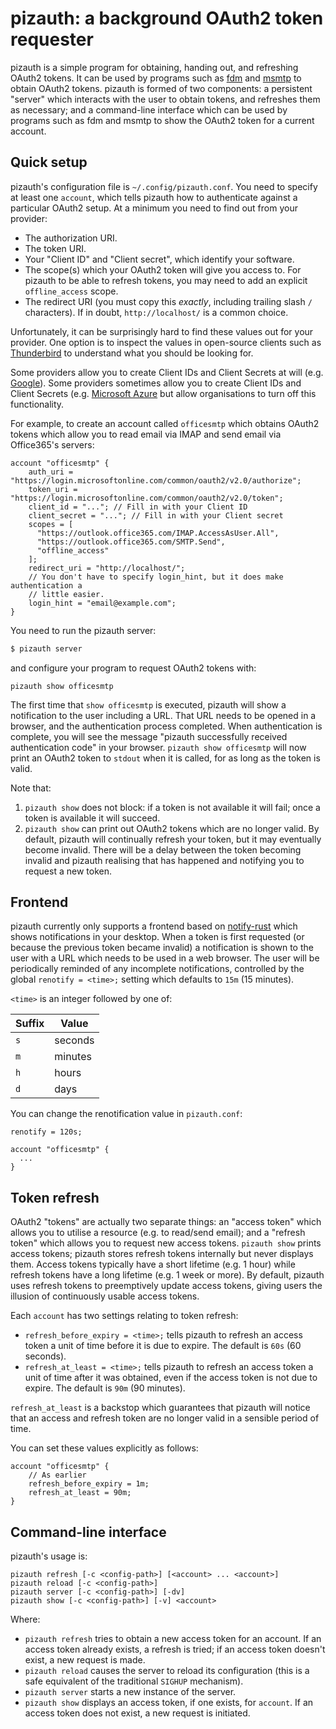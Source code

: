 # pizauth: a background OAuth2 token requester

pizauth is a simple program for obtaining, handing out, and refreshing OAuth2
tokens. It can be used by programs such as [fdm](https://github.com/nicm/fdm)
and [msmtp](https://marlam.de/msmtp/) to obtain OAuth2 tokens. pizauth is
formed of two components: a persistent "server" which interacts with the
user to obtain tokens, and refreshes them as necessary; and a command-line
interface which can be used by programs such as fdm and msmtp to show the
OAuth2 token for a current account.

## Quick setup

pizauth's configuration file is `~/.config/pizauth.conf`. You need to specify
at least one `account`, which tells pizauth how to authenticate against a
particular OAuth2 setup. At a minimum you need to find out from your provider:

  * The authorization URI.
  * The token URI.
  * Your "Client ID" and "Client secret", which identify your software.
  * The scope(s) which your OAuth2 token will give you access to. For
    pizauth to be able to refresh tokens, you may need to add an explicit
    `offline_access` scope.
  * The redirect URI (you must copy this *exactly*, including trailing
    slash `/` characters). If in doubt, `http://localhost/` is a common
    choice.

Unfortunately, it can be surprisingly hard to find these values out for your
provider. One option is to inspect the values in open-source clients such as
[Thunderbird](https://searchfox.org/comm-central/rev/234e91aa01d199c6b51183aa03328d556342acc8/mailnews/base/src/OAuth2Providers.jsm#126-135)
to understand what you should be looking for.

Some providers allow you to create Client IDs and Client Secrets at will (e.g.
[Google](https://console.developers.google.com/projectselector/apis/credentials)).
Some providers sometimes allow you to create Client IDs and Client Secrets
(e.g. [Microsoft
Azure](https://docs.microsoft.com/en-us/azure/active-directory/develop/quickstart-register-app)
but allow organisations to turn off this functionality.

For example, to create an account called `officesmtp` which obtains OAuth2
tokens which allow you to read email via IMAP and send email via Office365's
servers:

```
account "officesmtp" {
    auth_uri = "https://login.microsoftonline.com/common/oauth2/v2.0/authorize";
    token_uri = "https://login.microsoftonline.com/common/oauth2/v2.0/token";
    client_id = "..."; // Fill in with your Client ID
    client_secret = "..."; // Fill in with your Client secret
    scopes = [
      "https://outlook.office365.com/IMAP.AccessAsUser.All",
      "https://outlook.office365.com/SMTP.Send",
      "offline_access"
    ];
    redirect_uri = "http://localhost/";
    // You don't have to specify login_hint, but it does make authentication a
    // little easier.
    login_hint = "email@example.com";
}
```

You need to run the pizauth server:

```sh
$ pizauth server
```

and configure your program to request OAuth2 tokens with:

```
pizauth show officesmtp
```

The first time that `show officesmtp` is executed, pizauth will show a notification
to the user including a URL. That URL needs to be opened in a browser, and the
authentication process completed. When authentication is complete, you will see
the message "pizauth successfully received authentication code" in your
browser. `pizauth show officesmtp` will now print an OAuth2 token to `stdout`
when it is called, for as long as the token is valid.

Note that:

  1. `pizauth show` does not block: if a token is not available it will fail;
     once a token is available it will succeed.
  2. `pizauth show` can print out OAuth2 tokens which are no longer valid.
     By default, pizauth will continually refresh your token, but it may eventually
     become invalid. There will be a delay between the token becoming invalid
     and pizauth realising that has happened and notifying you to request a
     new token.


## Frontend

pizauth currently only supports a frontend based on
[notify-rust](https://crates.io/crates/notify-rust) which shows notifications
in your desktop. When a token is first requested (or because the previous token
became invalid) a notification is shown to the user with a URL which needs to
be used in a web browser. The user will be periodically reminded of any
incomplete notifications, controlled by the global `renotify = <time>;` setting
which defaults to `15m` (15 minutes).

`<time>` is an integer followed by one of:

| Suffix | Value   |
|--------|---------|
| `s`    | seconds |
| `m`    | minutes |
| `h`    | hours   |
| `d`    | days    |

You can change the renotification value in `pizauth.conf`:

```
renotify = 120s;

account "officesmtp" {
  ...
}
```


## Token refresh

OAuth2 "tokens" are actually two separate things: an "access token" which
allows you to utilise a resource (e.g. to read/send email); and a "refresh
token" which allows you to request new access tokens. `pizauth show` prints
access tokens; pizauth stores refresh tokens internally but never displays
them. Access tokens typically have a short lifetime (e.g. 1 hour) while refresh
tokens have a long lifetime (e.g. 1 week or more). By default, pizauth uses
refresh tokens to preemptively update access tokens, giving users the illusion
of continuously usable access tokens.

Each `account` has two settings relating to token refresh:

  * `refresh_before_expiry = <time>;` tells pizauth to refresh an access token
    a unit of time before it is due to expire. The default is `60s` (60
    seconds).
  * `refresh_at_least = <time>;` tells pizauth to refresh an access token a
    unit of time after it was obtained, even if the access token is not due to
    expire. The default is `90m` (90 minutes).

`refresh_at_least` is a backstop which guarantees that pizauth will notice that
an access and refresh token are no longer valid in a sensible period of time.


You can set these values explicitly as follows:

```
account "officesmtp" {
    // As earlier
    refresh_before_expiry = 1m;
    refresh_at_least = 90m;
}
```


## Command-line interface

pizauth's usage is:

```
pizauth refresh [-c <config-path>] [<account> ... <account>]
pizauth reload [-c <config-path>]
pizauth server [-c <config-path>] [-dv]
pizauth show [-c <config-path>] [-v] <account>
```

Where:

* `pizauth refresh` tries to obtain a new access token for an account. If an
  access token already exists, a refresh is tried; if an access token doesn't
  exist, a new request is made.
* `pizauth reload` causes the server to reload its configuration (this is
  a safe equivalent of the traditional `SIGHUP` mechanism).
* `pizauth server` starts a new instance of the server.
* `pizauth show` displays an access token, if one exists, for `account`. If an
  access token does not exist, a new request is initiated.
